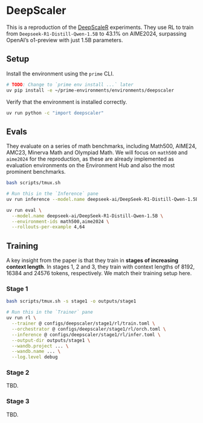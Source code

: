 # DeepScaler

This is a reproduction of the [DeepScaleR](https://pretty-radio-b75.notion.site/DeepScaleR-Surpassing-O1-Preview-with-a-1-5B-Model-by-Scaling-RL-19681902c1468005bed8ca303013a4e2) experiments. They use RL to train from `Deepseek-R1-Distill-Qwen-1.5B` to 43.1% on AIME2024, surpassing OpenAI’s o1-preview with just 1.5B parameters.

## Setup

Install the environment using the `prime` CLI.

```bash
# TODO: Change to `prime env install ...` later
uv pip install -e ~/prime-environments/environments/deepscaler
```

Verify that the environment is installed correctly.

```bash
uv run python -c "import deepscaler"
```

## Evals

They evaluate on a series of math benchmarks, including Math500, AIME24, AMC23, Minerva Math and Olympiad Math. We will focus on `math500` and `aime2024` for the reproduction, as these are already implemented as evaluation environments on the Environment Hub and also the most prominent benchmarks.

```bash
bash scripts/tmux.sh
```

```bash
# Run this in the `Inference` pane
uv run inference --model.name deepseek-ai/DeepSeek-R1-Distill-Qwen-1.5B
```

```bash
uv run eval \
  --model.name deepseek-ai/DeepSeek-R1-Distill-Qwen-1.5B \
  --environment-ids math500,aime2024 \
  --rollouts-per-example 4,64
```

## Training

A key insight from the paper is that they train in **stages of increasing context length**. In stages 1, 2 and 3, they train with context lengths of 8192, 16384 and 24576 tokens, respectively. We match their training setup here.

### Stage 1

```bash
bash scripts/tmux.sh -s stage1 -o outputs/stage1
```

```bash
# Run this in the `Trainer` pane
uv run rl \
  --trainer @ configs/deepscaler/stage1/rl/train.toml \
  --orchestrator @ configs/deepscaler/stage1/rl/orch.toml \
  --inference @ configs/deepscaler/stage1/rl/infer.toml \
  --output-dir outputs/stage1 \
  --wandb.project ... \
  --wandb.name ... \
  --log.level debug
```

### Stage 2

TBD.

### Stage 3

TBD.